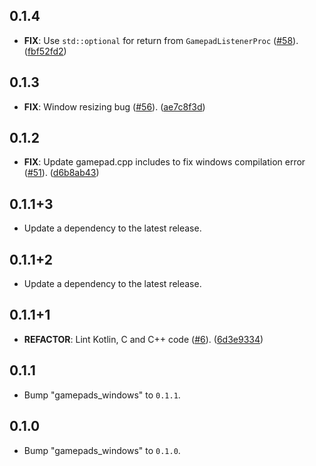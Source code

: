 ## 0.1.4

 - **FIX**: Use `std::optional` for return from `GamepadListenerProc` ([#58](https://github.com/flame-engine/gamepads/issues/58)). ([fbf52fd2](https://github.com/flame-engine/gamepads/commit/fbf52fd281cec345b110c8a5c63053cafd4571cd))

## 0.1.3

 - **FIX**: Window resizing bug ([#56](https://github.com/flame-engine/gamepads/issues/56)). ([ae7c8f3d](https://github.com/flame-engine/gamepads/commit/ae7c8f3d7f670c7cbb3d9c55119736cbf4a8f54a))

## 0.1.2

 - **FIX**: Update gamepad.cpp includes to fix windows compilation error ([#51](https://github.com/flame-engine/gamepads/issues/51)). ([d6b8ab43](https://github.com/flame-engine/gamepads/commit/d6b8ab4346b9e5f617dde5fcb54457721a54cb73))

## 0.1.1+3

 - Update a dependency to the latest release.

## 0.1.1+2

 - Update a dependency to the latest release.

## 0.1.1+1

 - **REFACTOR**: Lint Kotlin, C and C++ code ([#6](https://github.com/flame-engine/gamepads/issues/6)). ([6d3e9334](https://github.com/flame-engine/gamepads/commit/6d3e9334072d24525ed7ccf9f8c7fa481c8373fc))

## 0.1.1

 - Bump "gamepads_windows" to `0.1.1`.

## 0.1.0

 - Bump "gamepads_windows" to `0.1.0`.

